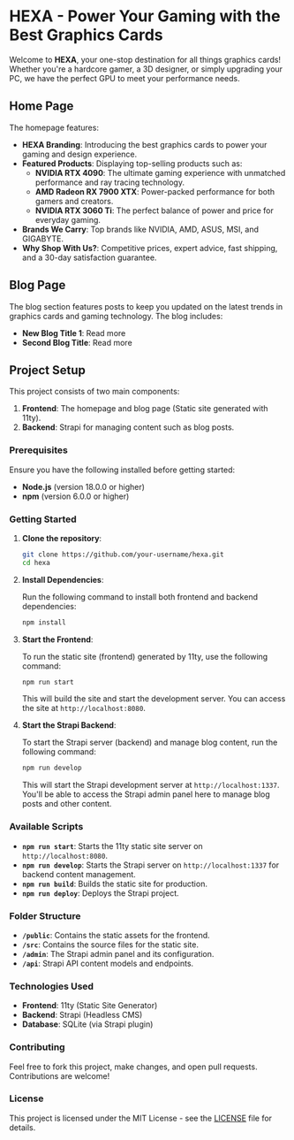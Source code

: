 # HEXA - Power Your Gaming with the Best Graphics Cards

Welcome to **HEXA**, your one-stop destination for all things graphics cards! Whether you're a hardcore gamer, a 3D designer, or simply upgrading your PC, we have the perfect GPU to meet your performance needs.

## Home Page

The homepage features:
- **HEXA Branding**: Introducing the best graphics cards to power your gaming and design experience.
- **Featured Products**: Displaying top-selling products such as:
  - **NVIDIA RTX 4090**: The ultimate gaming experience with unmatched performance and ray tracing technology.
  - **AMD Radeon RX 7900 XTX**: Power-packed performance for both gamers and creators.
  - **NVIDIA RTX 3060 Ti**: The perfect balance of power and price for everyday gaming.
- **Brands We Carry**: Top brands like NVIDIA, AMD, ASUS, MSI, and GIGABYTE.
- **Why Shop With Us?**: Competitive prices, expert advice, fast shipping, and a 30-day satisfaction guarantee.

## Blog Page

The blog section features posts to keep you updated on the latest trends in graphics cards and gaming technology. The blog includes:
- **New Blog Title 1**: Read more
- **Second Blog Title**: Read more

## Project Setup

This project consists of two main components:
1. **Frontend**: The homepage and blog page (Static site generated with 11ty).
2. **Backend**: Strapi for managing content such as blog posts.

### Prerequisites

Ensure you have the following installed before getting started:
- **Node.js** (version 18.0.0 or higher)
- **npm** (version 6.0.0 or higher)

### Getting Started

1. **Clone the repository**:

   ```bash
   git clone https://github.com/your-username/hexa.git
   cd hexa
   ```

2. **Install Dependencies**:

   Run the following command to install both frontend and backend dependencies:

   ```bash
   npm install
   ```

3. **Start the Frontend**:

   To run the static site (frontend) generated by 11ty, use the following command:

   ```bash
   npm run start
   ```

   This will build the site and start the development server. You can access the site at `http://localhost:8080`.

4. **Start the Strapi Backend**:

   To start the Strapi server (backend) and manage blog content, run the following command:

   ```bash
   npm run develop
   ```

   This will start the Strapi development server at `http://localhost:1337`. You'll be able to access the Strapi admin panel here to manage blog posts and other content.

### Available Scripts

- **`npm run start`**: Starts the 11ty static site server on `http://localhost:8080`.
- **`npm run develop`**: Starts the Strapi server on `http://localhost:1337` for backend content management.
- **`npm run build`**: Builds the static site for production.
- **`npm run deploy`**: Deploys the Strapi project.

### Folder Structure

- **`/public`**: Contains the static assets for the frontend.
- **`/src`**: Contains the source files for the static site.
- **`/admin`**: The Strapi admin panel and its configuration.
- **`/api`**: Strapi API content models and endpoints.

### Technologies Used

- **Frontend**: 11ty (Static Site Generator)
- **Backend**: Strapi (Headless CMS)
- **Database**: SQLite (via Strapi plugin)

### Contributing

Feel free to fork this project, make changes, and open pull requests. Contributions are welcome!

### License

This project is licensed under the MIT License - see the [LICENSE](LICENSE) file for details.



